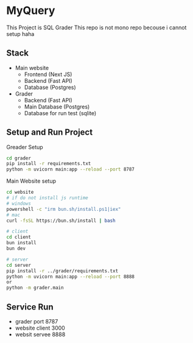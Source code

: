 # MyQuery
This Project is SQL Grader
This repo is not mono repo becouse i cannot setup haha

## Stack
- Main website
    - Frontend (Next JS)
    - Backend (Fast API)
    - Database (Postgres)
- Grader 
    - Backend (Fast API)
    - Main Database (Postgres)
    - Database for run test (sqlite)

## Setup and Run Project
Greader Setup
```bash
cd grader
pip install -r requirements.txt
python -m uvicorn main:app --reload --port 8787
```
Main Website setup
```bash
cd website
# if do not install js runtime
# windows
powershell -c "irm bun.sh/install.ps1|iex"
# mac
curl -fsSL https://bun.sh/install | bash
```
```bash
# client
cd client
bun install
bun dev
```
```bash
# server
cd server
pip install -r ../grader/requirements.txt
python -m uvicorn main:app --reload --port 8888
or 
python -m grader.main
```
## Service Run
- grader port 8787
- website client 3000
- websit servee 8888